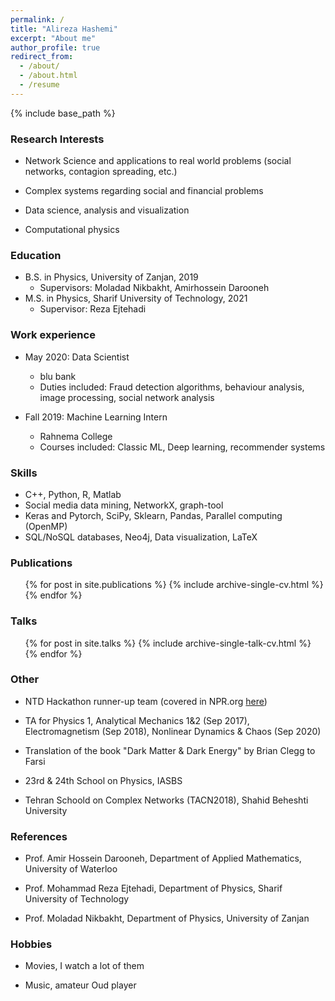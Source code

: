 ```yaml
---
permalink: /
title: "Alireza Hashemi"
excerpt: "About me"
author_profile: true
redirect_from: 
  - /about/
  - /about.html
  - /resume
---
```


{% include base_path %}

### Research Interests

* Network Science and applications to real world problems (social networks, contagion spreading, etc.)

* Complex systems regarding social and financial problems

* Data science, analysis and visualization

* Computational physics

### Education

* B.S. in Physics, University of Zanjan, 2019
  * Supervisors: Moladad Nikbakht, Amirhossein Darooneh
* M.S. in Physics, Sharif University of Technology, 2021
  * Supervisor: Reza Ejtehadi

### Work experience

* May 2020: Data Scientist
  * blu bank
  * Duties included: Fraud detection algorithms, behaviour analysis, image processing, social network analysis

* Fall 2019: Machine Learning Intern
  * Rahnema College
  * Courses included: Classic ML, Deep learning, recommender systems
  
### Skills

* C++, Python, R, Matlab
* Social media data mining, NetworkX, graph-tool
* Keras and Pytorch, SciPy, Sklearn, Pandas, Parallel computing (OpenMP)
* SQL/NoSQL databases, Neo4j, Data visualization, LaTeX

### Publications

  <ul>{% for post in site.publications %}
    {% include archive-single-cv.html %}
  {% endfor %}</ul>
  
### Talks

  <ul>{% for post in site.talks %}
    {% include archive-single-talk-cv.html %}
  {% endfor %}</ul>
  
### Other

* NTD Hackathon runner-up team (covered in NPR.org [here](https://www.npr.org/sections/goatsandsoda/2021/06/10/1004317823/ready-set-think-hackathon-aims-to-kill-off-fake-health-rumors?t=1623391758841&t=1623400525877&t=1623401989271))

* TA for Physics 1, Analytical Mechanics 1&2 (Sep 2017), Electromagnetism (Sep 2018), Nonlinear Dynamics & Chaos (Sep 2020)

* Translation of the book "Dark Matter & Dark Energy" by Brian Clegg to Farsi

* 23rd & 24th School on Physics, IASBS

* Tehran Schoold on Complex Networks (TACN2018), Shahid Beheshti University

### References

* Prof. Amir Hossein Darooneh, Department of Applied Mathematics, University of Waterloo

* Prof. Mohammad Reza Ejtehadi, Department of Physics, Sharif University of Technology

* Prof. Moladad Nikbakht, Department of Physics, University of Zanjan

### Hobbies

* Movies, I watch a lot of them

* Music, amateur Oud player